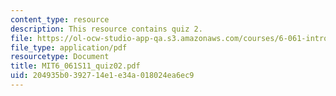 ```yaml
---
content_type: resource
description: This resource contains quiz 2.
file: https://ol-ocw-studio-app-qa.s3.amazonaws.com/courses/6-061-introduction-to-electric-power-systems-spring-2011/204935b0392714e1e34a018024ea6ec9_MIT6_061S11_quiz02.pdf
file_type: application/pdf
resourcetype: Document
title: MIT6_061S11_quiz02.pdf
uid: 204935b0-3927-14e1-e34a-018024ea6ec9
---
```

